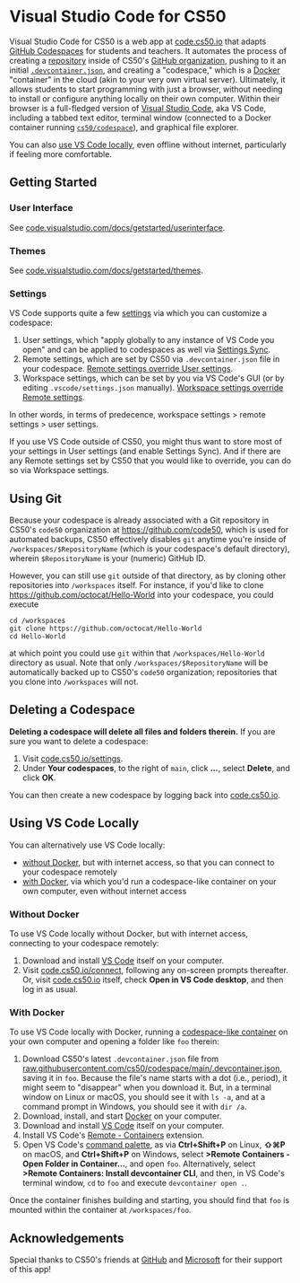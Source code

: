 # Visual Studio Code for CS50

Visual Studio Code for CS50 is a web app at [code.cs50.io](https://code.cs50.io/) that adapts [GitHub Codespaces](https://github.com/features/codespaces) for students and teachers. It automates the process of creating a [repository](https://docs.github.com/en/repositories/creating-and-managing-repositories/about-repositories) inside of CS50's [GitHub organization](https://github.com/code50), pushing to it an initial [`.devcontainer.json`](https://docs.github.com/en/codespaces/customizing-your-codespace/configuring-codespaces-for-your-project), and creating a "codespace," which is a [Docker](https://en.wikipedia.org/wiki/Docker_(software)) "container" in the cloud (akin to your very own virtual server). Ultimately, it allows students to start programming with just a browser, without needing to install or configure anything locally on their own computer. Within their browser is a full-fledged version of [Visual Studio Code](https://code.visualstudio.com/), aka VS Code, including a tabbed text editor, terminal window (connected to a Docker container running [`cs50/codespace`](https://cs50.readthedocs.io/cs50/codespace/)), and graphical file explorer.

You can also [use VS Code locally](#using-vs-code-locally), even offline without internet, particularly if feeling more comfortable.

## Getting Started

### User Interface

See [code.visualstudio.com/docs/getstarted/userinterface](https://code.visualstudio.com/docs/getstarted/userinterface).

### Themes

See [code.visualstudio.com/docs/getstarted/themes](https://code.visualstudio.com/docs/getstarted/themes).

### Settings

VS Code supports quite a few [settings](https://code.visualstudio.com/docs/getstarted/settings) via which you can customize a codespace:

1. User settings, which "apply globally to any instance of VS Code you open" and can be applied to codespaces as well via [Settings Sync](https://docs.github.com/en/codespaces/customizing-your-codespace/personalizing-codespaces-for-your-account#settings-sync).
1. Remote settings, which are set by CS50 via `.devcontainer.json` file in your codespace. [Remote settings override User settings](https://code.visualstudio.com/docs/getstarted/settings#_settings-precedence). 
1. Workspace settings, which can be set by you via VS Code's GUI (or by editing `.vscode/settings.json` manually). [Workspace settings override Remote settings](https://docs.github.com/en/codespaces/customizing-your-codespace/configuring-codespaces-for-your-project#creating-a-custom-codespace-configuration).

In other words, in terms of predecence, workspace settings > remote settings > user settings.

If you use VS Code outside of CS50, you might thus want to store most of your settings in User settings (and enable Settings Sync). And if there are any Remote settings set by CS50 that you would like to override, you can do so via Workspace settings.

## Using Git

Because your codespace is already associated with a Git repository in CS50's `code50` organization at <https://github.com/code50>, which is used for automated backups, CS50 effectively disables `git` anytime you're inside of `/workspaces/$RepositoryName` (which is your codespace's default directory), wherein `$RepositoryName` is your (numeric) GitHub ID. 

However, you can still use `git` outside of that directory, as by cloning other repositories into `/workspaces` itself. For instance, if you'd like to clone <https://github.com/octocat/Hello-World> into your codespace, you could execute

```
cd /workspaces
git clone https://github.com/octocat/Hello-World
cd Hello-World
```

at which point you could use `git` within that `/workspaces/Hello-World` directory as usual. Note that only `/workspaces/$RepositoryName` will be automatically backed up to CS50's `code50` organization; repositories that you clone into `/workspaces` will not.

## Deleting a Codespace

**Deleting a codespace will delete all files and folders therein.** If you are sure you want to delete a codespace:

1. Visit [code.cs50.io/settings](https://code.cs50.io/settings).
2. Under **Your codespaces**, to the right of `main`, click ***...***, select **Delete**, and click **OK**.

You can then create a new codespace by logging back into [code.cs50.io](https://code.cs50.io/).

## Using VS Code Locally

You can alternatively use VS Code locally: 

* [without Docker](#without-docker), but with internet access, so that you can connect to your codespace remotely
* [with Docker](#with-docker), via which you'd run a codespace-like container on your own computer, even without internet access

### Without Docker

To use VS Code locally without Docker, but with internet access, connecting to your codespace remotely:

1. Download and install [VS Code](https://code.visualstudio.com/download) itself on your computer.
1. Visit [code.cs50.io/connect](https://code.cs50.io/connect), following any on-screen prompts thereafter. Or, visit [code.cs50.io](https://code.cs50.io/) itself, check **Open in VS Code desktop**, and then log in as usual.

### With Docker

To use VS Code locally with Docker, running a [codespace-like container](https://code.visualstudio.com/docs/remote/containers) on your own computer and opening a folder like `foo` therein:

1. Download CS50's latest `.devcontainer.json` file from [raw.githubusercontent.com/cs50/codespace/main/.devcontainer.json](https://raw.githubusercontent.com/cs50/codespace/main/.devcontainer.json), saving it in `foo`. Because the file's name starts with a dot (i.e., period), it might seem to "disappear" when you download it. But, in a terminal window on Linux or macOS, you should see it with `ls -a`, and at a command prompt in Windows, you should see it with `dir /a`.
1. Download, install, and start [Docker](/docker/) on your computer.
1. Download and install [VS Code](https://code.visualstudio.com/download) itself on your computer.
1. Install VS Code's [Remote - Containers](https://marketplace.visualstudio.com/items?itemName=ms-vscode-remote.remote-containers) extension.
1. Open VS Code's [command palette](https://code.visualstudio.com/docs/getstarted/userinterface#_command-palette), as via **Ctrl+Shift+P** on Linux, **⇧⌘P** on macOS, and **Ctrl+Shift+P** on Windows, select **>Remote Containers - Open Folder in Container...**, and open `foo`. Alternatively, select **>Remote Containers: Install devcontainer CLI**, and then, in VS Code's terminal window, `cd` to `foo` and execute `devcontainer open .`.

Once the container finishes building and starting, you should find that `foo` is mounted within the container at `/workspaces/foo`.

## Acknowledgements

Special thanks to CS50's friends at [GitHub](https://github.com/) and [Microsoft](https://www.microsoft.com/) for their support of this app!
